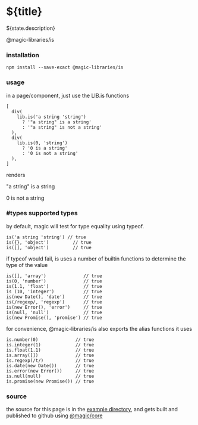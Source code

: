 # ${title}

${state.description}

<GitBadges>@magic-libraries/is</GitBadges>

### installation

`npm install --save-exact @magic-libraries/is`

### usage

in a page/component, just use the LIB.is functions

```
[
  div(
    lib.is('a string 'string')
      ? '"a string" is a string'
      : '"a string" is not a string'
  ),
  div(
    lib.is(0, 'string')
      ? '0 is a string'
      : '0 is not a string'
  ),
]
```

renders

"a string" is a string

0 is not a string


### #types supported types

by default, magic will test for type equality using typeof.

```
is('a string 'string') // true
is({}, 'object')         // true
is([], 'object')         // true
```

if typeof would fail, is uses a number of builtin functions to determine the type of the value

```
is([], 'array')              // true
is(0, 'number')              // true
is(1.1, 'float')             // true
is (10, 'integer')           // true
is(new Date(), 'date')       // true
is(/regexp/, 'regexp')       // true
is(new Error(), 'error')     // true
is(null, 'null')             // true
is(new Promise(), 'promise') // true
```

for convenience, @magic-libraries/is also exports the alias functions it uses

```
is.number(0)              // true
is.integer(1)             // true
is.float(1.1)             // true
is.array([])              // true
is.regexp(/t/)            // true
is.date(new Date())       // true
is.error(new Error())     // true
is.null(null)             // true
is.promise(new Promise()) // true
```

### source

the source for this page is in the
[example directory](https://github.com/magic-libraries/is/tree/master/example),
and gets built and published to github using
[@magic/core](https://github.com/magic/core)

